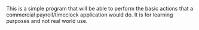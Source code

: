 This is a simple program that will be able to perform the basic actions that a commercial payroll/timeclock application would do.  It is for learning purposes and not real world use.